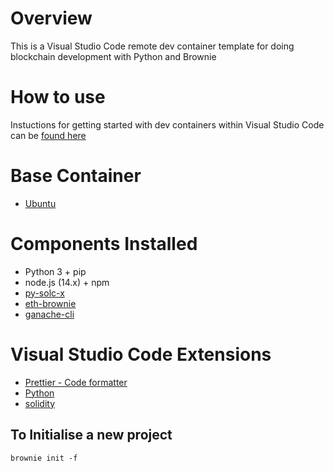 # Overview

This is a Visual Studio Code remote dev container template for doing blockchain development with Python and Brownie

# How to use

Instuctions for getting started with dev containers within Visual Studio Code can be [found here](https://code.visualstudio.com/docs/remote/containers)

# Base Container

- [Ubuntu](https://github.com/microsoft/vscode-dev-containers/blob/v0.202.5/containers/ubuntu/.devcontainer/base.Dockerfile)

# Components Installed

- Python 3 + pip
- node.js (14.x) + npm
- [py-solc-x](https://pypi.org/project/py-solc-x/)
- [eth-brownie](https://pypi.org/project/eth-brownie/)
- [ganache-cli](https://www.npmjs.com/package/ganache-cli)

# Visual Studio Code Extensions

- [Prettier - Code formatter](https://marketplace.visualstudio.com/items?itemName=esbenp.prettier-vscode)
- [Python](https://marketplace.visualstudio.com/items?itemName=ms-python.python)
- [solidity](https://marketplace.visualstudio.com/items?itemName=JuanBlanco.solidity)

## To Initialise a new project

```
brownie init -f
```
